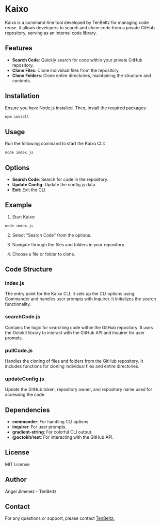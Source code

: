 # Kaixo
Kaixo is a command-line tool developed by TenBeltz for managing code reuse. It allows developers to search and clone code from a private GitHub repository, serving as an internal code library.

## Features

- **Search Code**: Quickly search for code within your private GitHub repository.
- **Clone Files**: Clone individual files from the repository.
- **Clone Folders**: Clone entire directories, maintaining the structure and contents.

## Installation
Ensure you have Node.js installed. Then, install the required packages:

```sh
npm install
```

## Usage
Run the following command to start the Kaixo CLI:

```sh
node index.js
```

## Options
- **Search Code**: Search for code in the repository.
- **Update Config**: Update the config.js data.
- **Exit**: Exit the CLI.

## Example
1. Start Kaixo:

```sh
node index.js
```
2. Select "Search Code" from the options.

3. Navigate through the files and folders in your repository.

4. Choose a file or folder to clone.

## Code Structure

### index.js
The entry point for the Kaixo CLI. It sets up the CLI options using Commander and handles user prompts with Inquirer. It initializes the search functionality.

### searchCode.js
Contains the logic for searching code within the GitHub repository. It uses the Octokit library to interact with the GitHub API and Inquirer for user prompts.

### pullCode.js
Handles the cloning of files and folders from the GitHub repository. It includes functions for cloning individual files and entire directories.

### updateConfig.js
Update the GitHub token, repository owner, and repository name used for accessing the code.

## Dependencies

- **commander**: For handling CLI options.
- **inquirer**: For user prompts.
- **gradient-string**: For colorful CLI output.
- **@octokit/rest**: For interacting with the GitHub API.

## License
MIT License

## Author
Angel Jimenez - TenBeltz

## Contact
For any questions or support, please contact [TenBeltz.](https://github.com/TenBeltz)
